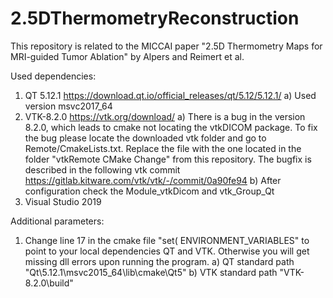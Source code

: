 # 2.5DThermometryReconstruction

This repository is related to the MICCAI paper "2.5D Thermometry Maps for MRI-guided Tumor Ablation" by Alpers and Reimert et al.

Used dependencies:
1) QT 5.12.1 https://download.qt.io/official_releases/qt/5.12/5.12.1/ 
	a) Used version msvc2017_64
2) VTK-8.2.0 https://vtk.org/download/
	a) There is a bug in the version 8.2.0, which leads to cmake not locating the vtkDICOM package. To fix the bug please locate the downloaded vtk folder and go to Remote/CmakeLists.txt. Replace the file with the one located in the folder "vtkRemote CMake Change" from this repository. The bugfix is described in the following vtk commit https://gitlab.kitware.com/vtk/vtk/-/commit/0a90fe94
	b) After configuration check the Module_vtkDicom and vtk_Group_Qt
3) Visual Studio 2019

Additional parameters:
1) Change line 17 in the cmake file "set( ENVIRONMENT_VARIABLES" to point to your local dependencies QT and VTK. Otherwise you will get missing dll errors upon running the program.
	a) QT standard path "Qt\5.12.1\msvc2015_64\lib\cmake\Qt5"
	b) VTK standard path "VTK-8.2.0\build"